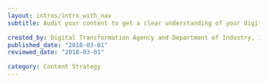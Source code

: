 ```yaml
---
layout: intros/intro_with_nav
subtitle: Audit your content to get a clear understanding of your digital estate or service. Create evidence to improve, remove or change.

created_by: Digital Transformation Agency and Department of Industry, Innovation and Science
published_date: "2018-03-01"
reviewed_date: "2018-03-01"

category: Content Strategy
---
```

